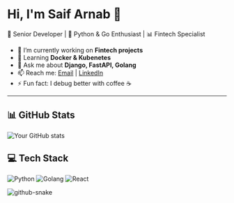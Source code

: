 # Hi, I'm Saif Arnab 👋

🚀 Senior Developer | 🐍 Python & Go Enthusiast | 📊 Fintech Specialist

- 🔭 I’m currently working on **Fintech projects**
- 🌱 Learning **Docker & Kubenetes**
- 💬 Ask me about **Django, FastAPI, Golang**
- 📫 Reach me: [Email](mailto:you@example.com) | [LinkedIn](https://linkedin.com/in/yourprofile)
- ⚡ Fun fact: I debug better with coffee ☕

---

## 📊 GitHub Stats
![Your GitHub stats](https://github-readme-stats.vercel.app/api?username=saifarnab&show_icons=true&theme=radical)

## 💻 Tech Stack
![Python](https://img.shields.io/badge/Python-3776AB?style=for-the-badge&logo=python&logoColor=white)
![Golang](https://img.shields.io/badge/Go-00ADD8?style=for-the-badge&logo=go&logoColor=white)
![React](https://img.shields.io/badge/React-20232A?style=for-the-badge&logo=react&logoColor=61DAFB)

<picture>
  <source media="(prefers-color-scheme: dark)" srcset="github-snake-dark.svg" />
  <source media="(prefers-color-scheme: light)" srcset="github-snake.svg" />
  <img alt="github-snake" src="github-snake.svg" />
</picture>
